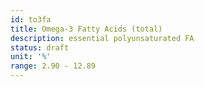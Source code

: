 ```yaml
---
id: to3fa
title: Omega-3 Fatty Acids (total)
description: essential polyunsaturated FA
status: draft
unit: '%'
range: 2.90 - 12.89
---
```


